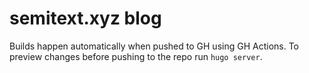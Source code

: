 # semitext.xyz blog

Builds happen automatically when pushed to GH using GH Actions. To preview changes before pushing to the repo run `hugo server`.
